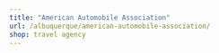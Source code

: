 ```yaml
---
title: "American Automobile Association"
url: /albuquerque/american-automobile-association/
shop: travel agency
---
```

